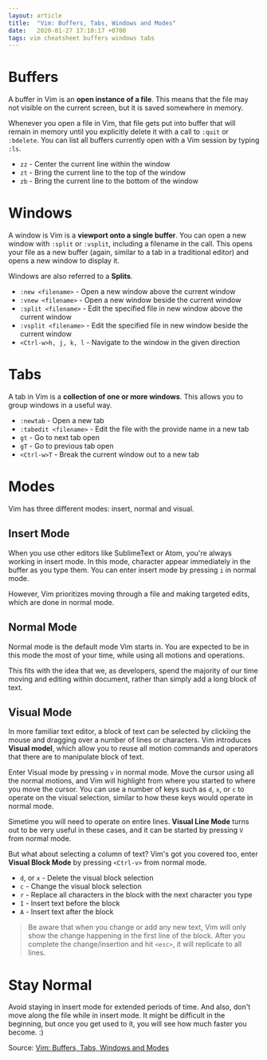 ```yaml
---
layout: article
title:  "Vim: Buffers, Tabs, Windows and Modes"
date:   2020-01-27 17:10:17 +0700
tags: vim cheatsheet buffers windows tabs
---
```


# Buffers

A buffer in Vim is an __open instance of a file__. This means that the file may not visible on the current screen, but it is saved somewhere in memory.

Whenever you open a file in Vim, that file gets put into buffer that will remain in memory until you explicitly delete it with a call to `:quit` or `:bdelete`. You can list all buffers currently open with a Vim session by typing `:ls`.

- `zz` - Center the current line within the window
- `zt` - Bring the current line to the top of the window
- `zb` - Bring the current line to the bottom of the window

# Windows

A window is Vim is a __viewport onto a single buffer__. You can open a new window with `:split` or `:vsplit`, including a filename in the call. This opens your file as a new buffer (again, similar to a tab in a traditional editor) and opens a new window to display it.

Windows are also referred to a __Splits__.

- `:new <filename>` - Open a new window above the current window
- `:vnew <filename>` - Open a new window beside the current window
- `:split <filename>` - Edit the specified file in new window above the current window
- `:vsplit <filename>` - Edit the specified file in new window beside the current window
- `<Ctrl-w>h, j, k, l` - Navigate to the window in the given direction

# Tabs

A tab in Vim is a __collection of one or more windows__. This allows you to group windows in a useful way.

- `:newtab` - Open a new tab
- `:tabedit <filename>` - Edit the file with the provide name in a new tab
- `gt` - Go to next tab open
- `gT` - Go to previous tab open
- `<Ctrl-w>T` - Break the current window out to a new tab

# Modes

Vim has three different modes: insert, normal and visual.

## Insert Mode

When you use other editors like SublimeText or Atom, you're always working in insert mode. In this mode, character appear immediately in the buffer as you type them. You can enter insert mode by pressing `i` in normal mode.

However, Vim prioritizes moving through a file and making targeted edits, which are done in normal mode.

## Normal Mode

Normal mode is the default mode Vim starts in. You are expected to be in this mode the most of your time, while using all motions and operations.

This fits with the idea that we, as developers, spend the majority of our time moving and editing within document, rather than simply add a long block of text.

## Visual Mode

In more familiar text editor, a block of text can be selected  by clickiing the mouse and dragging over a number of lines or characters. Vim introduces __Visual model__, which allow you to reuse all motion commands and operators that there are to manipulate block of text.

Enter Visual mode by pressing `v` in normal mode. Move the cursor using all the normal motions, and Vim will highlight from where you started to where you move the cursor. You can use a number of keys such as `d`, `x`, or `c` to operate on the visual selection, similar to how these keys would operate in normal mode.

Simetime you will need to operate on entire lines. __Visual Line Mode__ turns out to be very useful in these cases, and it can be started by pressing `V` from normal mode.

But what about selecting a column of text? Vim's got you covered too, enter __Visual Block Mode__ by pressing `<Ctrl-v>` from normal mode.

- `d`, or `x` - Delete the visual block selection
- `c` - Change the visual block selection
- `r` - Replace all characters in the block with the next character you type
- `I` - Insert text before the block
- `A` - Insert text after the block

> Be aware that when you change or add any new text, Vim will only show the change happening in the first line of the block. After you complete the change/insertion and hit `<esc>`, it will replicate to all lines.

# Stay Normal

Avoid staying in insert mode for extended periods of time. And also, don't move along the file while in insert mode. It might be difficult in the beginning, but once you get used to it, you will see how much faster you become. :)

Source: [Vim: Buffers, Tabs, Windows and Modes](http://springest.io/vim-buffers-tabs-windows-and-modes)
